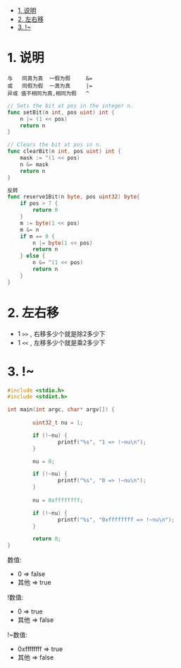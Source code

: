 
<!-- TOC -->

- [1. 说明](#1-说明)
- [2. 左右移](#2-左右移)
- [3. !~](#3-)

<!-- /TOC -->



<a id="markdown-1-说明" name="1-说明"></a>
# 1. 说明

```
与   同真为真  一假为假     &=
或   同假为假  一真为真     |=
异或 值不相同为真,相同为假   ^
```


```go
// Sets the bit at pos in the integer n.
func setBit(n int, pos uint) int {
    n |= (1 << pos)
    return n
}

// Clears the bit at pos in n.
func clearBit(n int, pos uint) int {
    mask := ^(1 << pos)
    n &= mask
    return n
}

反转
func reserve1Bit(n byte, pos uint32) byte{
	if pos > 7 {
		return 0
	}
	m := byte(1 << pos)
	m &= n
	if m == 0 {
		n |= byte(1 << pos)
		return n
	} else {
		n &= ^(1 << pos)
		return n
	}
}

```
<a id="markdown-2-左右移" name="2-左右移"></a>
# 2. 左右移

* 1 `>>` , 右移多少个就是除2多少下
* 1 `<<` , 左移多少个就是乘2多少下


<a id="markdown-3-" name="3-"></a>
# 3. !~

```c++
#include <stdio.h>
#include <stdint.h>

int main(int argc, char* argv[]) {
        
        uint32_t nu = 1;

        if (!~nu) {
                printf("%s", "1 => !~nu\n");
        }

        nu = 0;

        if (!~nu) {
                printf("%s", "0 => !~nu\n");
        }
        
        nu = 0xffffffff;

        if (!~nu) {
                printf("%s", "0xffffffff => !~nu\n");
        }

        return 0;
}       
```

数值:
* 0 => false
* 其他 => true

!数值:
* 0 => true
* 其他 => false

!~数值:
* 0xffffffff => true
* 其他 => false
